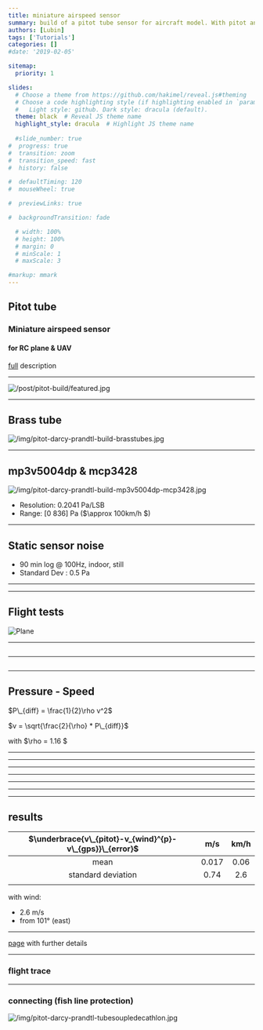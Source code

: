```yaml
---
title: miniature airspeed sensor
summary: build of a pitot tube sensor for aircraft model. With pitot and GPS, determine of wind force and direction.
authors: [Lubin]
tags: ['Tutorials']
categories: []
#date: '2019-02-05'

sitemap:
  priority: 1

slides:
  # Choose a theme from https://github.com/hakimel/reveal.js#theming
  # Choose a code highlighting style (if highlighting enabled in `params.toml`)
  #   Light style: github. Dark style: dracula (default).
  theme: black  # Reveal JS theme name
  highlight_style: dracula  # Highlight JS theme name
  
  #slide_number: true
#  progress: true 
#  transition: zoom
#  transition_speed: fast
#  history: false

#  defaultTiming: 120
#  mouseWheel: true

#  previewLinks: true

#  backgroundTransition: fade

  # width: 100%
  # height: 100%
  # margin: 0
  # minScale: 1
  # maxScale: 3  

#markup: mmark 
---
```


## Pitot tube

### Miniature airspeed sensor
#### for RC plane & UAV

[full](/post/pitot-build) description

---

![/post/pitot-build/featured.jpg](/post/pitot-build/featured.jpg)

---
## Brass tube

![/img/pitot-darcy-prandtl-build-brasstubes.jpg](/img/pitot-darcy-prandtl-build-brasstubes.jpg)

---

## mp3v5004dp & mcp3428

![/img/pitot-darcy-prandtl-build-mp3v5004dp-mcp3428.jpg](/img/pitot-darcy-prandtl-build-mp3v5004dp-mcp3428.jpg)

- Resolution: 0.2041 Pa/LSB
- Range: [0 836] Pa ($\approx 100km/h $)

---

## Static sensor noise

- 90 min log @ 100Hz, indoor, still
- Standard Dev : 0.5 Pa 

---

<section data-background-image="/img/pitot-darcy-prandtl-static-characteristic.png" data-background-opacity=1 data-background-position="center" data-background-size="contain">
</section>

---

## Flight tests

![Plane](/img/firstar1600-qx7.jpg)

---

<p class="stretch">
<img data-src="/img/pitot-darcy-prandtl-wing-brass-mp3v5004dp-mcp3428.jpg">
</p>

<!-- ![Wing with Pitot](/img/pitot-darcy-prandtl-wing-brass-mp3v5004dp-mcp3428.jpg) -->

---

<p class="stretch">
<img data-src="/img/pitot-darcy-prandtl-wing-carbon2.jpg">
</p>

<!-- <section data-background-image="/img/pitot-darcy-prandtl-wing-carbon2.jpg" data-background-opacity=1 data-background-position="center" data-background-size="contain" >
</section> -->

---

## Pressure - Speed

$P\_{diff} = \frac{1}{2}\rho v^2$


$v = \sqrt{\frac{2}{\rho} * P\_{diff}}$

with $\rho = 1.16 $

---

<section data-background-image="/img/pitot-darcy-prandtl-gps-wind-calibration-0.png" data-background-opacity=1 data-background-position="center" data-background-size="contain" >
</section>

---

<section data-background-image="/img/pitot-darcy-prandtl-gps-wind-calibration-1.png" data-background-opacity=1 data-background-position="center" data-background-size="contain" >
</section>

---

<section data-background-image="/img/pitot-darcy-prandtl-speed-error-wind-estimation.png" data-background-opacity=1 data-background-position="center" data-background-size="contain" >
</section>

---

<section data-background-image="/img/pitot-darcy-prandtl-gps-wind-calibration-2.png" data-background-opacity=1 data-background-position="center" data-background-size="contain" >
</section>

---

<section data-background-image="/img/pitot-darcy-prandtl-gps-wind-calibration-3.png" data-background-opacity=1 data-background-position="center" data-background-size="contain" >
</section>

---

<section data-background-image="/img/pitot-darcy-prandtl-gps-wind-calibration.png" data-background-opacity=1 data-background-position="center" data-background-size="contain" >
</section>


---

## results

|  $\underbrace{v\_{pitot}-v_{wind}^{p}-v\_{gps}}\_{error}$ | m/s | km/h |
|:--:|:--:|:--:|
| mean | 0.017 | 0.06 |
| standard deviation | 0.74 | 2.6 |
| | | |

with wind: 

- 2.6 m/s
- from 101° (east)

---

[page](/post/pitot-build) with further details

---

### flight trace

<section data-background-iframe="https://www.google.com/maps/d/u/0/embed?mid=1-K7dsmfbMCDL3IQK1z3IEtSduB2OWXr9" data-background-opacity=1>
</section>

---

### connecting (fish line protection)

![/img/pitot-darcy-prandtl-tubesoupledecathlon.jpg](/img/pitot-darcy-prandtl-tubesoupledecathlon.jpg)
